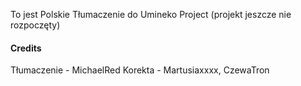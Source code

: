 

To jest Polskie Tłumaczenie do Umineko Project (projekt jeszcze nie rozpoczęty)

#### Credits

Tłumaczenie - MichaelRed
Korekta - Martusiaxxxx, CzewaTron

